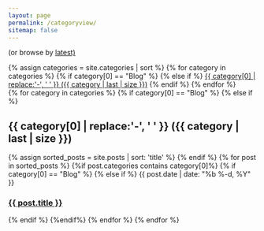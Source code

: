 ```yaml
---
layout: page
permalink: /categoryview/
sitemap: false
---
```

   
<div class="container" >
<div id="archives">
<p>(or browse by <a title="The complete archive of {{ site.name }}" href="{{ site.url}}{{site.baseurl}}/tech-notes">latest)</a></p>
</div>
</div>

<div>
{% assign categories = site.categories | sort %}
{% for category in categories %}
    {% if category[0] == "Blog" %}
    {% else if %}
        <span class="site-tag">
        <a href="#{{ category | first | slugify }}">{{ category[0] | replace:'-', ' ' }} ({{ category | last | size }})</a>
        </span>
    {% endif %} 
{% endfor %}
</div>
    
<div id="index">
{% for category in categories %}
    {% if category[0] == "Blog" %}
    {% else if %}
        <a name="{{ category[0] }}"></a><h2>{{ category[0] | replace:'-', ' ' }} ({{ category | last | size }}) </h2>
        {% assign sorted_posts = site.posts | sort: 'title' %}
    {% endif %} 
    {% for post in sorted_posts %}
        {%if post.categories contains category[0]%}
            {% if category[0] == "Blog" %}
            {% else if %}
            <span class="post-meta">{{ post.date | date: "%b %-d, %Y" }}</span>
            <h3><a href="{{ site.url }}{{site.baseurl}}{{ post.url }}" title="{{ post.title }}">{{ post.title }}</a></h3>
            {% endif %}  
        {%endif%}
  {% endfor %}
{% endfor %}
</div>